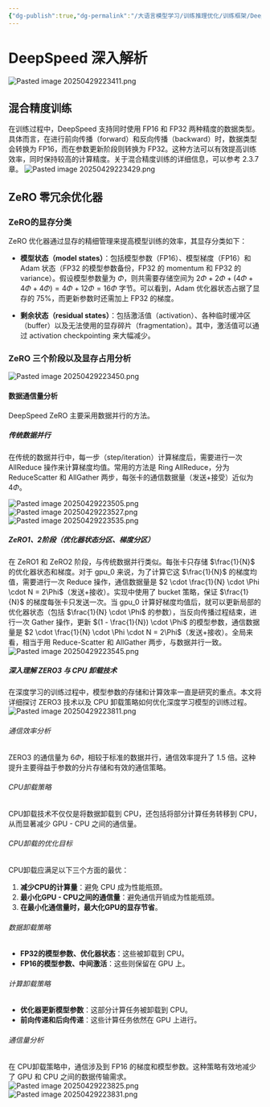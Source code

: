 ```yaml
---
{"dg-publish":true,"dg-permalink":"/大语言模型学习/训练推理优化/训练框架/DeepSpeed","dg-home":false,"dg-description":"在此输入笔记的描述","dg-hide":false,"dg-hide-title":false,"dg-show-backlinks":true,"dg-show-local-graph":true,"dg-show-inline-title":true,"dg-pinned":false,"dg-passphrase":"在此输入访问密码","dg-enable-mathjax":false,"dg-enable-mermaid":false,"dg-enable-uml":false,"dg-note-icon":0,"dg-enable-dataview":false,"tags":["NLP"],"permalink":"/大语言模型学习/训练推理优化/训练框架/DeepSpeed/","dgShowBacklinks":true,"dgShowLocalGraph":true,"dgShowInlineTitle":true,"dgPassFrontmatter":true,"noteIcon":0,"created":"2025-04-29T22:33:30.000+08:00","updated":"2025-04-30T18:18:07.000+08:00"}
---
```




# DeepSpeed 深入解析
![Pasted image 20250429223411.png](/img/user/%E9%99%84%E4%BB%B6/Pasted%20image%2020250429223411.png)

## 混合精度训练
在训练过程中，DeepSpeed 支持同时使用 FP16 和 FP32 两种精度的数据类型。具体而言，在进行前向传播（forward）和反向传播（backward）时，数据类型会转换为 FP16，而在参数更新阶段则转换为 FP32。这种方法可以有效提高训练效率，同时保持较高的计算精度。关于混合精度训练的详细信息，可以参考 2.3.7 章。
![Pasted image 20250429223429.png](/img/user/%E9%99%84%E4%BB%B6/Pasted%20image%2020250429223429.png)


## ZeRO 零冗余优化器

### ZeRO的显存分类
ZeRO 优化器通过显存的精细管理来提高模型训练的效率，其显存分类如下：

- **模型状态（model states）**：包括模型参数（FP16）、模型梯度（FP16）和 Adam 状态（FP32 的模型参数备份，FP32 的 momentum 和 FP32 的 variance）。假设模型参数量为 $\Phi$，则共需要存储空间为 $2\Phi + 2\Phi + (4\Phi + 4\Phi + 4\Phi) = 4\Phi + 12\Phi = 16\Phi$ 字节。可以看到，Adam 优化器状态占据了显存的 75%，而更新参数时还需加上 FP32 的梯度。

- **剩余状态（residual states）**：包括激活值（activation）、各种临时缓冲区（buffer）以及无法使用的显存碎片（fragmentation）。其中，激活值可以通过 activation checkpointing 来大幅减少。


### ZeRO 三个阶段以及显存占用分析
![Pasted image 20250429223450.png](/img/user/%E9%99%84%E4%BB%B6/Pasted%20image%2020250429223450.png)

#### 数据通信量分析
DeepSpeed ZeRO 主要采用数据并行的方法。

##### 传统数据并行
在传统的数据并行中，每一步（step/iteration）计算梯度后，需要进行一次 AllReduce 操作来计算梯度均值。常用的方法是 Ring AllReduce，分为 ReduceScatter 和 AllGather 两步，每张卡的通信数据量（发送+接受）近似为 $4\Phi$。

![Pasted image 20250429223505.png](/img/user/%E9%99%84%E4%BB%B6/Pasted%20image%2020250429223505.png)
![Pasted image 20250429223527.png](/img/user/%E9%99%84%E4%BB%B6/Pasted%20image%2020250429223527.png)
![Pasted image 20250429223535.png](/img/user/%E9%99%84%E4%BB%B6/Pasted%20image%2020250429223535.png)


##### ZeRO1、2阶段（优化器状态分区、梯度分区）
在 ZeRO1 和 ZeRO2 阶段，与传统数据并行类似。每张卡只存储 $\frac{1}{N}$ 的优化器状态和梯度。对于 gpu_0 来说，为了计算它这 $\frac{1}{N}$ 的梯度均值，需要进行一次 Reduce 操作，通信数据量是 $2 \cdot \frac{1}{N} \cdot \Phi \cdot N = 2\Phi$（发送+接收）。实现中使用了 bucket 策略，保证 $\frac{1}{N}$ 的梯度每张卡只发送一次。当 gpu_0 计算好梯度均值后，就可以更新局部的优化器状态（包括 $\frac{1}{N} \cdot \Phi$ 的参数），当反向传播过程结束，进行一次 Gather 操作，更新 $(1 - \frac{1}{N}) \cdot \Phi$ 的模型参数，通信数据量是 $2 \cdot \frac{1}{N} \cdot \Phi \cdot N = 2\Phi$（发送+接收）。全局来看，相当于用 Reduce-Scatter 和 AllGather 两步，与数据并行一致。
![Pasted image 20250429223545.png](/img/user/%E9%99%84%E4%BB%B6/Pasted%20image%2020250429223545.png)


#####  深入理解 ZERO3 与 CPU 卸载技术
在深度学习的训练过程中，模型参数的存储和计算效率一直是研究的重点。本文将详细探讨 ZERO3 技术以及 CPU 卸载策略如何优化深度学习模型的训练过程。
![Pasted image 20250429223811.png](/img/user/%E9%99%84%E4%BB%B6/Pasted%20image%2020250429223811.png)

###### 通信效率分析
ZERO3 的通信量为 $6\Phi$，相较于标准的数据并行，通信效率提升了 $1.5$ 倍。这种提升主要得益于参数的分片存储和有效的通信策略。


###### CPU卸载策略
CPU卸载技术不仅仅是将数据卸载到 CPU，还包括将部分计算任务转移到 CPU，从而显著减少 GPU - CPU 之间的通信量。


###### CPU卸载的优化目标
CPU卸载应满足以下三个方面的最优：

1. **减少CPU的计算量**：避免 CPU 成为性能瓶颈。
2. **最小化GPU - CPU之间的通信量**：避免通信开销成为性能瓶颈。
3. **在最小化通信量时，最大化GPU的显存节省**。


###### 数据卸载策略
- **FP32的模型参数、优化器状态**：这些被卸载到 CPU。
- **FP16的模型参数、中间激活**：这些则保留在 GPU 上。


###### 计算卸载策略
- **优化器更新模型参数**：这部分计算任务被卸载到 CPU。
- **前向传递和后向传递**：这些计算任务依然在 GPU 上进行。


###### 通信量分析
在 CPU卸载策略中，通信涉及到 FP16 的梯度和模型参数。这种策略有效地减少了 GPU 和 CPU 之间的数据传输需求。
![Pasted image 20250429223825.png](/img/user/%E9%99%84%E4%BB%B6/Pasted%20image%2020250429223825.png)![Pasted image 20250429223831.png](/img/user/%E9%99%84%E4%BB%B6/Pasted%20image%2020250429223831.png)
